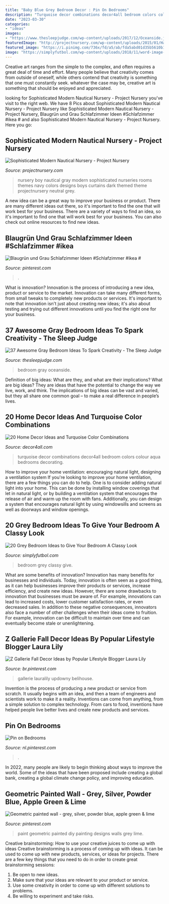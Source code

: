 ```yaml
---
title: "Baby Blue Grey Bedroom Decor : Pin On Bedrooms"
description: "Turquoise decor combinations decor4all bedroom colors colour aqua bedrooms decorating"
date: "2023-03-30"
categories:
- "ideas"
images:
- "https://www.thesleepjudge.com/wp-content/uploads/2017/12/Oceanside.jpg"
featuredImage: "http://projectnursery.com/wp-content/uploads/2015/01/Hampton-Newborn-0049.jpg"
featured_image: "https://i.pinimg.com/736x/fd/a5/ab/fda5abd01d35b5610b1962cec77e1b81.jpg"
image: "https://simplyfutbol.com/wp-content/uploads/2018/11/word-image-203.jpeg"
---
```



Creative art ranges from the simple to the complex, and often requires a great deal of time and effort. Many people believe that creativity comes from outside of oneself, while others contend that creativity is something that one must constantly seek. whatever the case may be, creative art is something that should be enjoyed and appreciated.

	

		
looking for Sophisticated Modern Nautical Nursery - Project Nursery you've visit to the right web. We have 8 Pics about Sophisticated Modern Nautical Nursery - Project Nursery like Sophisticated Modern Nautical Nursery - Project Nursery, Blaugrün und Grau Schlafzimmer Ideen #Schlafzimmer #ikea # and also Sophisticated Modern Nautical Nursery - Project Nursery. Here you go:
		
    
## Sophisticated Modern Nautical Nursery - Project Nursery

<img loading=lazy src="http://projectnursery.com/wp-content/uploads/2015/01/Hampton-Newborn-0049.jpg" onerror="this.onerror=null;this.src='https://tse3.mm.bing.net/th?id=OIP.-vAF0Sjatn69A8ZpFg3SOgHaLG&amp;pid=15.1';" alt="Sophisticated Modern Nautical Nursery - Project Nursery">

_Source: projectnursery.com_

>nursery boy nautical gray modern sophisticated nurseries rooms themes navy colors designs boys curtains dark themed theme projectnursery neutral grey. 

	

A new idea can be a great way to improve your business or product. There are many different ideas out there, so it's important to find the one that will work best for your business. There are a variety of ways to find an idea, so it's important to find one that will work best for your business. You can also check out online resources to find new ideas.

    
## Blaugrün Und Grau Schlafzimmer Ideen #Schlafzimmer #ikea #

<img loading=lazy src="https://i.pinimg.com/736x/12/d1/b5/12d1b502412be05bc14f2496afb29b3e.jpg" onerror="this.onerror=null;this.src='https://tse3.mm.bing.net/th?id=OIP.Y-lfMJkWre5OGW0gAMybPwHaJ3&amp;pid=15.1';" alt="Blaugrün und Grau Schlafzimmer Ideen #Schlafzimmer #ikea #">

_Source: pinterest.com_

>. 

	

What is innovation?
Innovation is the process of introducing a new idea, product or service to the market. Innovation can take many different forms, from small tweaks to completely new products or services. It's important to note that innovation isn't just about creating new ideas; it's also about testing and trying out different innovations until you find the right one for your business.

    
## 37 Awesome Gray Bedroom Ideas To Spark Creativity - The Sleep Judge

<img loading=lazy src="https://www.thesleepjudge.com/wp-content/uploads/2017/12/Oceanside.jpg" onerror="this.onerror=null;this.src='https://tse1.mm.bing.net/th?id=OIP.w4MUVUz15X2bbWcGuFbrBAHaF7&amp;pid=15.1';" alt="37 Awesome Gray Bedroom Ideas To Spark Creativity - The Sleep Judge">

_Source: thesleepjudge.com_

>bedroom gray oceanside. 

	

Definition of big ideas: What are they, and what are their implications?
What are big ideas? They are ideas that have the potential to change the way we live, work, and think. The implications of big ideas can be vast and varied, but they all share one common goal – to make a real difference in people’s lives.

    
## 20 Home Decor Ideas And Turquoise Color Combinations

<img loading=lazy src="http://decor4all.com/wp-content/uploads/2015/06/turquoise-colors-room-decorating-ideas-10.jpg" onerror="this.onerror=null;this.src='https://tse3.mm.bing.net/th?id=OIP.WL2hB5o_TahB5LRZ-93JCAHaKI&amp;pid=15.1';" alt="20 Home Decor Ideas and Turquoise Color Combinations">

_Source: decor4all.com_

>turquoise decor combinations decor4all bedroom colors colour aqua bedrooms decorating. 

	

How to improve your home ventilation: encouraging natural light, designing a ventilation system
If you're looking to improve your home ventilation, there are a few things you can do to help. One is to consider adding natural light into your home. This can be done by installing window coverings that let in natural light, or by building a ventilation system that encourages the release of air and warm up the room with fans. Additionally, you can design a system that encourages natural light by using windowsills and screens as well as doorways and window openings.

    
## 20 Grey Bedroom Ideas To Give Your Bedroom A Classy Look

<img loading=lazy src="https://simplyfutbol.com/wp-content/uploads/2018/11/word-image-203.jpeg" onerror="this.onerror=null;this.src='https://tse1.mm.bing.net/th?id=OIP.Awoao_MUY5D-nAhwpNwGVgHaLk&amp;pid=15.1';" alt="20 Grey Bedroom Ideas to Give Your Bedroom A Classy Look">

_Source: simplyfutbol.com_

>bedroom grey classy give. 

	

What are some benefits of innovation?
Innovation has many benefits for businesses and individuals. Today, innovation is often seen as a good thing, as it can help businesses improve their products or services, increase efficiency, and create new ideas. However, there are some drawbacks to innovation that businesses must be aware of. For example, innovations can lead to increased costs, lower customer satisfaction rates, or even decreased sales. In addition to these negative consequences, innovators also face a number of other challenges when their ideas come to fruition. For example, innovation can be difficult to maintain over time and can eventually become stale or unenlightening.

    
## Z Gallerie Fall Decor Ideas By Popular Lifestyle Blogger Laura Lily

<img loading=lazy src="https://i.pinimg.com/736x/fd/a5/ab/fda5abd01d35b5610b1962cec77e1b81.jpg" onerror="this.onerror=null;this.src='https://tse1.mm.bing.net/th?id=OIP.CKhDp4JxQIv2DDsJUlG1rwHaLH&amp;pid=15.1';" alt="Z Gallerie Fall Decor Ideas by Popular Lifestyle Blogger Laura Lily">

_Source: br.pinterest.com_

>gallerie lauralily updowny belihouse. 

	

Invention is the process of producing a new product or service from scratch. It usually begins with an idea, and then a team of engineers and scientists work to make it a reality. Inventions can come from anything, from a simple solution to complex technology. From cars to food, inventions have helped people live better lives and create new products and services.

    
## Pin On Bedrooms

<img loading=lazy src="https://i.pinimg.com/736x/5c/7d/61/5c7d61ddd3db9fd99f5898f87c84d162.jpg" onerror="this.onerror=null;this.src='https://tse2.mm.bing.net/th?id=OIP.gIESH-qoiA42grHvXcXOwAHaJ4&amp;pid=15.1';" alt="Pin on Bedrooms">

_Source: nl.pinterest.com_

>. 

	

In 2022, many people are likely to begin thinking about ways to improve the world. Some of the ideas that have been proposed include creating a global bank, creating a global climate change policy, and improving education.

    
## Geometric Painted Wall - Grey, Silver, Powder Blue, Apple Green &amp; Lime

<img loading=lazy src="https://i.pinimg.com/736x/fd/42/06/fd42062148f086292b1a5c232d9b538e--painted-walls-limes.jpg" onerror="this.onerror=null;this.src='https://tse4.mm.bing.net/th?id=OIP.SAynLCo9exxqYsu1hPdNOgHaJ4&amp;pid=15.1';" alt="Geometric painted wall - grey, silver, powder blue, apple green &amp; lime">

_Source: pinterest.com_

>paint geometric painted diy painting designs walls grey lime. 

	

Creative brainstorming: How to use your creative juices to come up with ideas
Creative brainstorming is a process of coming up with ideas. It can be used to come up with new products, services, or ideas for projects. There are a few key things that you need to do in order to create great brainstorming sessions:
1. Be open to new ideas.
2. Make sure that your ideas are relevant to your product or service.
3. Use some creativity in order to come up with different solutions to problems.
4. Be willing to experiment and take risks.


